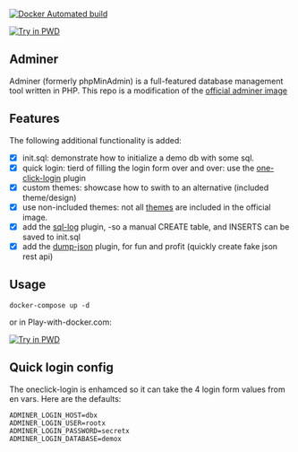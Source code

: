 [![Docker Automated build](https://img.shields.io/docker/automated/lalyos/adminer.svg)](https://hub.docker.com/r/lalyos/adminer/)

[![Try in PWD](https://github.com/play-with-docker/stacks/raw/cff22438cb4195ace27f9b15784bbb497047afa7/assets/images/button.png)](http://play-with-docker.com?stack=https://raw.githubusercontent.com/lalyos/adminer/master/stack.yml)

## Adminer

Adminer (formerly phpMinAdmin) is a full-featured database management tool written in PHP.
This repo is a modification of the [official adminer image](https://hub.docker.com/_/adminer)

## Features

The following additional functionality is added:

- [x] init.sql: demonstrate how to initialize a demo db with some sql.
- [x] quick login: tierd of filling the login form over and over: use the [one-click-login](https://github.com/giofreitas/one-click-login) plugin
- [x] custom themes: showcase how to swith to an alternative (included theme/design)
- [x] use non-included themes: not all [themes](https://www.adminer.org/en/#extras) are included in the official image.
- [x] add the [sql-log](https://raw.githubusercontent.com/vrana/adminer/master/plugins/sql-log.php) plugin, -so a manual CREATE table, and INSERTS can be saved to init.sql
- [x] add the [dump-json](https://raw.githubusercontent.com/vrana/adminer/master/plugins/dump-json.php) plugin, for fun and profit (quickly create fake json rest api)

## Usage

```
docker-compose up -d
```

or in Play-with-docker.com:

[![Try in PWD](https://github.com/play-with-docker/stacks/raw/cff22438cb4195ace27f9b15784bbb497047afa7/assets/images/button.png)](http://play-with-docker.com?stack=https://raw.githubusercontent.com/lalyos/adminer/master/stack.yml)

## Quick login config

The oneclick-login is enhamced so it can take the 4 login form values from en vars.
Here are the defaults:
```
ADMINER_LOGIN_HOST=dbx
ADMINER_LOGIN_USER=rootx
ADMINER_LOGIN_PASSWORD=secretx
ADMINER_LOGIN_DATABASE=demox
```